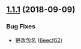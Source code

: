 <a name="1.1.1"></a>
## [1.1.1](https://github.com/KittenTeam/vuepress-theme-codemao_docs/compare/6eecf62...v1.1.1) (2018-09-09)


### Bug Fixes

* 更改包名 ([6eecf62](https://github.com/KittenTeam/vuepress-theme-codemao_docs/commit/6eecf62))



